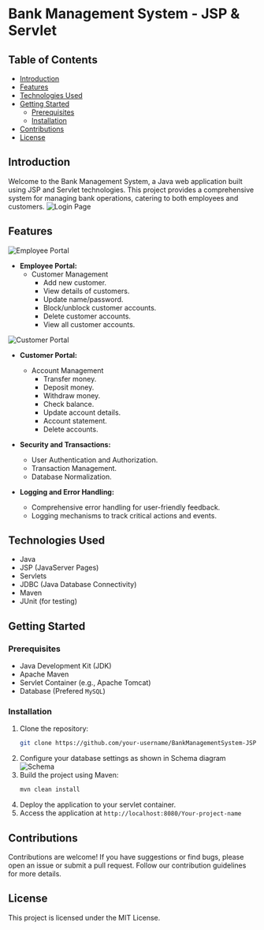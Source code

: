 # Bank Management System - JSP & Servlet
## Table of Contents

- [Introduction](#introduction)
- [Features](#features)
- [Technologies Used](#technologies-used)
- [Getting Started](#getting-started)
  - [Prerequisites](#prerequisites)
  - [Installation](#installation)
- [Contributions](#Contributions)
- [License](#license)

## Introduction

Welcome to the Bank Management System, a Java web application built using JSP and Servlet technologies. This project provides a comprehensive system for managing bank operations, catering to both employees and customers.
![Login Page](https://github.com/Sumit-repo/BankManagementSystem-JSP-Servlet/assets/52080842/68d63715-0b38-40b9-950e-8223aff4ce81)
## Features

![Employee Portal](https://github.com/Sumit-repo/BankManagementSystem-JSP-Servlet/assets/52080842/702ac183-b1e5-45a2-a70f-763a4a863e47)
- **Employee Portal:**
  - Customer Management
    - Add new customer.
    - View details of customers.
    - Update name/password.
    - Block/unblock customer accounts.
    - Delete customer accounts.
    - View all customer accounts.

![Customer Portal](https://github.com/Sumit-repo/BankManagementSystem-JSP-Servlet/assets/52080842/d294fae4-0a8e-4d79-b5d4-f15842bd85fc)
- **Customer Portal:**
  - Account Management
    - Transfer money.
    - Deposit money.
    - Withdraw money.
    - Check balance.
    - Update account details.
    - Account statement.
    - Delete accounts.

- **Security and Transactions:**
  - User Authentication and Authorization.
  - Transaction Management.
  - Database Normalization.

- **Logging and Error Handling:**
  - Comprehensive error handling for user-friendly feedback.
  - Logging mechanisms to track critical actions and events.

## Technologies Used

- Java
- JSP (JavaServer Pages)
- Servlets
- JDBC (Java Database Connectivity)
- Maven
- JUnit (for testing)

## Getting Started

### Prerequisites

- Java Development Kit (JDK)
- Apache Maven
- Servlet Container (e.g., Apache Tomcat)
- Database (Prefered `MySQL`)

### Installation

1. Clone the repository:
   ```bash
   git clone https://github.com/your-username/BankManagementSystem-JSP-Servlet.git
   ```
2. Configure your database settings as shown in Schema diagram
   ![Schema](https://github.com/Sumit-repo/BankManagementSystem-JSP-Servlet/assets/52080842/9fd36401-b64e-45f4-9c54-fe1326866584)
3. Build the project using Maven:
   ```bash
   mvn clean install
   ```
4. Deploy the application to your servlet container.
5. Access the application at `http://localhost:8080/Your-project-name`

## Contributions
Contributions are welcome! If you have suggestions or find bugs, please open an issue or submit a pull request. Follow our contribution guidelines for more details.

## License
This project is licensed under the MIT License.
